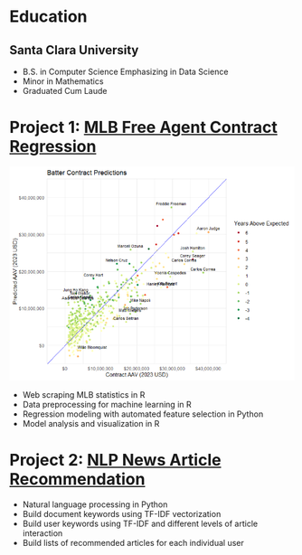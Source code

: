 # Education
## Santa Clara University
- B.S. in Computer Science Emphasizing in Data Science
- Minor in Mathematics
- Graduated Cum Laude

# Project 1: [MLB Free Agent Contract Regression](https://github.com/RHendoDS/MLB_FA_Contracts)
![](/images/Batter_Graph.png)
- Web scraping MLB statistics in R
- Data preprocessing for machine learning in R
- Regression modeling with automated feature selection in Python
- Model analysis and visualization in R

# Project 2: [NLP News Article Recommendation](https://github.com/RHendoDS/NLP_News_Recommendation)
- Natural language processing in Python
- Build document keywords using TF-IDF vectorization
- Build user keywords using TF-IDF and different levels of article interaction
- Build lists of recommended articles for each individual user
